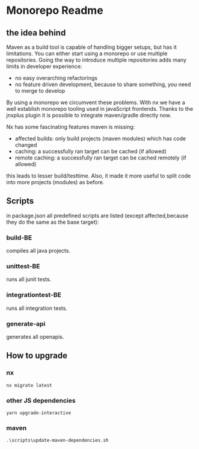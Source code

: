 # Monorepo Readme

## the idea behind

Maven as a build tool is capable of handling bigger setups, but has it limitations.
You can either start using a monorepo or use multiple repositories.
Going the way to introduce multiple repositories
adds many limits in developer experience:

-   no easy overarching refactorings
-   no feature driven development, because to share something, you need to merge to develop

By using a monorepo we circumvent these problems.
With nx we have a well establish monorepo tooling used in javaScript frontends.
Thanks to the jnxplus plugin it is possible to integrate maven/gradle directly now.

Nx has some fascinating features maven is missing:

-   affected builds: only build projects (maven modules) which has code changed
-   caching: a successfully ran target can be cached (if allowed)
-   remote caching: a successfully ran target can be cached remotely (if allowed)

this leads to lesser build/testtime.
Also, it made it more useful to split code into more projects (modules) as before.

## Scripts

in package.json all predefined scripts are listed (except affected,because they do the same as the base target):

### build-BE

compiles all java projects.

### unittest-BE

runs all junit tests.

### integrationtest-BE

runs all integration tests.

### generate-api

generates all openapis.

## How to upgrade

### nx

```
nx migrate latest
```

### other JS dependencies

```
yarn upgrade-interactive
```

### maven

```
.\scripts\update-maven-dependencies.sh
```
